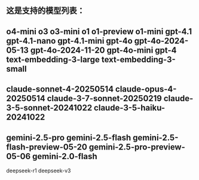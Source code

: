 这是支持的模型列表：
-----------------
o4-mini
o3
o3-mini
o1
o1-preview
o1-mini
gpt-4.1
gpt-4.1-nano
gpt-4.1-mini
gpt-4o
gpt-4o-2024-05-13
gpt-4o-2024-11-20
gpt-4o-mini
gpt-4
text-embedding-3-large
text-embedding-3-small
-------------
claude-sonnet-4-20250514
claude-opus-4-20250514
claude-3-7-sonnet-20250219
claude-3-5-sonnet-20241022
claude-3-5-haiku-20241022
-------------
gemini-2.5-pro
gemini-2.5-flash
gemini-2.5-flash-preview-05-20
gemini-2.5-pro-preview-05-06
gemini-2.0-flash
-------------
deepseek-r1
deepseek-v3